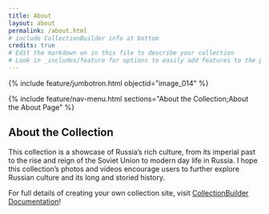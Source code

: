 ```yaml
---
title: About
layout: about
permalink: /about.html
# include CollectionBuilder info at bottom
credits: true
# Edit the markdown on in this file to describe your collection
# Look in _includes/feature for options to easily add features to the page
---
```


{% include feature/jumbotron.html objectid="image_014" %}

{% include feature/nav-menu.html sections="About the Collection;About the About Page" %}

## About the Collection

This collection is a showcase of Russia’s rich culture, from its imperial past to the rise and reign of the Soviet Union to modern day life in Russia. I hope this collection’s photos and videos encourage users to further explore Russian culture and its long and storied history.

For full details of creating your own collection site, visit [CollectionBuilder Documentation](https://collectionbuilder.github.io/cb-docs/)!
